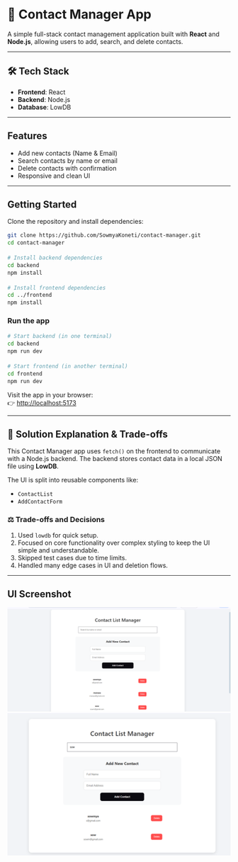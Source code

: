 # 📇 Contact Manager App

A simple full-stack contact management application built with **React** and **Node.js**, allowing users to add, search, and delete contacts.

---

## 🛠️ Tech Stack

- **Frontend**: React
- **Backend**: Node.js 
- **Database**: LowDB 

---

##  Features

- Add new contacts (Name & Email)
- Search contacts by name or email
- Delete contacts with confirmation
- Responsive and clean UI

---

##  Getting Started

Clone the repository and install dependencies:

```bash
git clone https://github.com/SowmyaKoneti/contact-manager.git
cd contact-manager

# Install backend dependencies
cd backend
npm install

# Install frontend dependencies
cd ../frontend
npm install
```

### Run the app

```bash
# Start backend (in one terminal)
cd backend
npm run dev

# Start frontend (in another terminal)
cd frontend
npm run dev
```

Visit the app in your browser:  
👉 [http://localhost:5173](http://localhost:5173)

---

## 🧠 Solution Explanation & Trade-offs

This Contact Manager app uses `fetch()` on the frontend to communicate with a Node.js backend. The backend stores contact data in a local JSON file using **LowDB**.

The UI is split into reusable components like:

- `ContactList`
- `AddContactForm`

### ⚖️ Trade-offs and Decisions

1.  Used `lowdb` for quick setup.
2.  Focused on core functionality over complex styling to keep the UI simple and understandable.
3.  Skipped test cases due to time limits.
5. Handled many edge cases in UI and deletion flows.
---


## UI Screenshot

![Home](home.png)
![Home](search.png)
